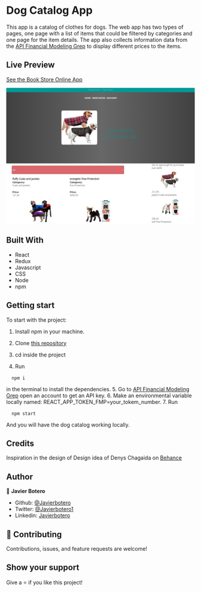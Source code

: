 # Dog Catalog App

This app is a catalog of clothes for dogs. The web app has two types of pages, one page with a list of items that could be filtered by categories and one page for the item details. The app also collects information data from the [API Financial Modeling Grep](https://financialmodelingprep.com/developer/docs/) to display different prices to the items.

## Live Preview

[See the Book Store Online App](https://dog-clothes-catalog.netlify.app/)

![Screenshot Bookstore](./src/assets/images/screenshot.png)

## Built With

- React
- Redux
- Javascript
- CSS
- Node
- npm

## Getting start

To start with the project:

1. Install npm in your machine.
2. Clone [this repository](https://github.com/javierbotero/dog-clothes-catalogue.git)
3. cd inside the project

4. Run
```
  npm i
```
in the terminal to install the dependencies.
5. Go to [API Financial Modeling Grep](https://financialmodelingprep.com/developer/docs/) open an account to get an API key.
6. Make an environmental variable locally named: REACT_APP_TOKEN_FMP=your_tokem_number.
7. Run
```
  npm start
```
And you will have the dog catalog working locally.

## Credits

Inspiration in the design of Design idea of Denys Chagaida on [Behance](https://www.behance.net/gallery/24531031/Pimp-my-DOG-Online-store-E-commerse-project)

## Author

👤 **Javier Botero**

- Github: [@Javierbotero](https://github.com/javierbotero)
- Twitter: [@Javierbotero1](https://twitter.com/Javierboterodev)
- Linkedin: [Javierbotero](https://www.linkedin.com/in/javierboterodev/)


## 🤝 Contributing

Contributions, issues, and feature requests are welcome!

## Show your support

Give a ⭐️ if you like this project!